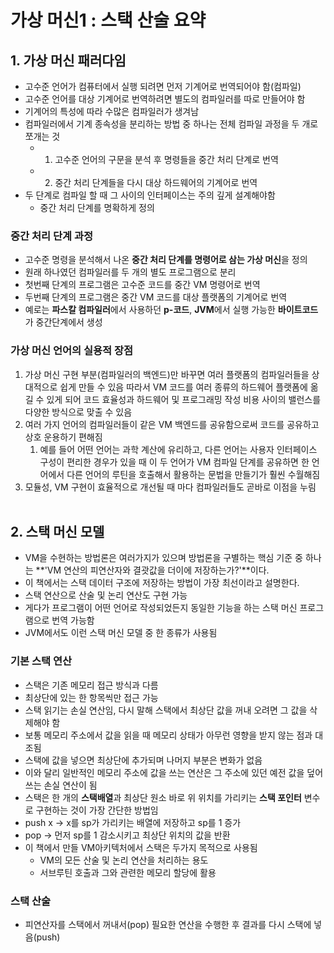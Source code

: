 # 가상 머신1 : 스택 산술 요약

## 1. 가상 머신 패러다임
- 고수준 언어가 컴퓨터에서 실행 되려면 먼저 기계어로 번역되어야 함(컴파일)
- 고수준 언어를 대상 기계어로 번역하려면 별도의 컴파일러를 따로 만들어야 함
- 기계어의 특성에 따라 수많은 컴파일러가 생겨남
- 컴파일러에서 기계 종속성을 분리하는 방법 중 하나는 전체 컴파일 과정을 두 개로 쪼개는 것
  - 1) 고수준 언어의 구문을 분석 후 명령들을 중간 처리 단계로 번역
  - 2) 중간 처리 단계들을 다시 대상 하드웨어의 기계어로 번역
- 두 단계로 컴파일 할 때 그 사이의 인터페이스는 주의 깊게 설계해야함
  - 중간 처리 단계를 명확하게 정의

### 중간 처리 단계 과정
- 고수준 명령을 분석해서 나온 **중간 처리 단계를 명령어로 삼는 가상 머신**을 정의
- 원래 하나였던 컴파일러를 두 개의 별도 프로그램으로 분리
- 첫번째 단계의 프로그램은 고수준 코드를 중간 VM 명령어로 번역
- 두번째 단계의 프로그램은 중간 VM 코드를 대상 플랫폼의 기계어로 번역
- 예로는 **파스칼 컴파일러**에서 사용하던 **p-코드**, **JVM**에서 실행 가능한 **바이트코드**가 중간단계에서 생성

### 가상 머신 언어의 실용적 장점
1. 가상 머신 구현 부분(컴파일러의 백엔드)만 바꾸면 여러 플랫폼의 컴파일러들을 상대적으로 쉽게 만들 수 있음 따라서 VM 코드를 여러 종류의 하드웨어 플랫폼에 옮길 수 있게 되어 코드 효율성과 하드웨어 및 프로그래밍 작성 비용 사이의 밸런스를 다양한 방식으로 맞출 수 있음
2. 여러 가지 언어의 컴파일러들이 같은 VM 백엔드를 공유함으로써 코드를 공유하고 상호 운용하기 편해짐
   1. 예를 들어 어떤 언어는 과학 계산에 유리하고, 다른 언어는 사용자 인터페이스 구성이 편리한 경우가 있을 때 이 두 언어가 VM 컴파일 단계를 공유하면 한 언어에서 다른 언어의 루틴을 호출해서 활용하는 문법을 만들기가 훨씬 수월해짐
3. 모듈성, VM 구현이 효율적으로 개선될 때 마다 컴파일러들도 곧바로 이점을 누림
</br></br>

## 2. 스택 머신 모델
- VM을 수현하는 방법론은 여러가지가 있으며 방법론을 구별하는 핵심 기준 중 하나는 **'VM 연산의 피연산자와 결괏값을 더이에 저장하는가?'**이다.
- 이 책에서는 스택 데이터 구조에 저장하는 방법이 가장 최선이라고 설명한다.
- 스택 연산으로 산술 및 논리 연산도 구현 가능
- 게다가 프로그램이 어떤 언어로 작성되었든지 동일한 기능을 하는 스택 머신 프로그램으로 번역 가능함
- JVM에서도 이런 스택 머신 모델 중 한 종류가 사용됨

### 기본 스택 연산
- 스택은 기존 메모리 접근 방식과 다름
- 최상단에 있는 한 항목씩만 접근 가능
- 스택 읽기는 손실 연산임, 다시 말해 스택에서 최상단 값을 꺼내 오려면 그 값을 삭제해야 함
- 보통 메모리 주소에서 값을 읽을 때 메모리 상태가 아무런 영향을 받지 않는 점과 대조됨
- 스택에 값을 넣으면 최상단에 추가되며 나머지 부분은 변화가 없음
- 이와 달리 일반적인 메모리 주소에 값을 쓰는 연산은 그 주소에 있던 예전 값을 덮어쓰는 손실 연산이 됨
- 스택은 한 개의 **스택배열**과 최상단 원소 바로 위 위치를 가리키는 **스택 포인터** 변수로 구현하는 것이 가장 간단한 방법임
- push x -> x를 sp가 가리키는 배열에 저장하고 sp를 1 증가
- pop -> 먼저 sp를 1 감소시키고 최상단 위치의 값을 반환
- 이 책에서 만들 VM아키텍처에서 스택은 두가지 목적으로 사용됨
  - VM의 모든 산술 및 논리 연산을 처리하는 용도
  - 서브루틴 호출과 그와 관련한 메모리 할당에 활용

### 스택 산술
- 피연산자를 스택에서 꺼내서(pop) 필요한 연산을 수행한 후 결과를 다시 스택에 넣음(push)